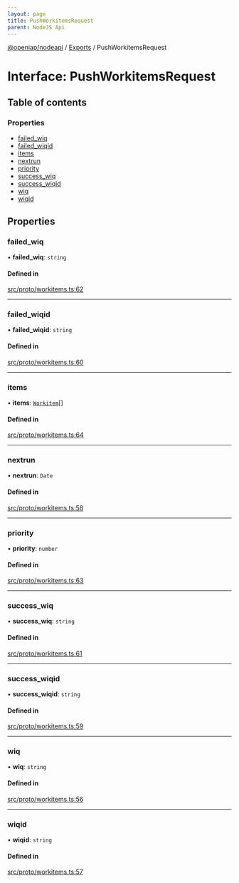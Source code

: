 ```yaml
---
layout: page
title: PushWorkitemsRequest
parent: NodeJS Api
---
```

[@openiap/nodeapi](../README.md) / [Exports](../modules.md) / PushWorkitemsRequest

# Interface: PushWorkitemsRequest

## Table of contents

### Properties

- [failed\_wiq](PushWorkitemsRequest.md#failed_wiq)
- [failed\_wiqid](PushWorkitemsRequest.md#failed_wiqid)
- [items](PushWorkitemsRequest.md#items)
- [nextrun](PushWorkitemsRequest.md#nextrun)
- [priority](PushWorkitemsRequest.md#priority)
- [success\_wiq](PushWorkitemsRequest.md#success_wiq)
- [success\_wiqid](PushWorkitemsRequest.md#success_wiqid)
- [wiq](PushWorkitemsRequest.md#wiq)
- [wiqid](PushWorkitemsRequest.md#wiqid)

## Properties

### failed\_wiq

• **failed\_wiq**: `string`

#### Defined in

[src/proto/workitems.ts:62](https://github.com/openiap/nodeapi/blob/a6b5438/src/proto/workitems.ts#L62)

___

### failed\_wiqid

• **failed\_wiqid**: `string`

#### Defined in

[src/proto/workitems.ts:60](https://github.com/openiap/nodeapi/blob/a6b5438/src/proto/workitems.ts#L60)

___

### items

• **items**: [`Workitem`](../modules.md#workitem)[]

#### Defined in

[src/proto/workitems.ts:64](https://github.com/openiap/nodeapi/blob/a6b5438/src/proto/workitems.ts#L64)

___

### nextrun

• **nextrun**: `Date`

#### Defined in

[src/proto/workitems.ts:58](https://github.com/openiap/nodeapi/blob/a6b5438/src/proto/workitems.ts#L58)

___

### priority

• **priority**: `number`

#### Defined in

[src/proto/workitems.ts:63](https://github.com/openiap/nodeapi/blob/a6b5438/src/proto/workitems.ts#L63)

___

### success\_wiq

• **success\_wiq**: `string`

#### Defined in

[src/proto/workitems.ts:61](https://github.com/openiap/nodeapi/blob/a6b5438/src/proto/workitems.ts#L61)

___

### success\_wiqid

• **success\_wiqid**: `string`

#### Defined in

[src/proto/workitems.ts:59](https://github.com/openiap/nodeapi/blob/a6b5438/src/proto/workitems.ts#L59)

___

### wiq

• **wiq**: `string`

#### Defined in

[src/proto/workitems.ts:56](https://github.com/openiap/nodeapi/blob/a6b5438/src/proto/workitems.ts#L56)

___

### wiqid

• **wiqid**: `string`

#### Defined in

[src/proto/workitems.ts:57](https://github.com/openiap/nodeapi/blob/a6b5438/src/proto/workitems.ts#L57)

